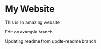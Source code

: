 # My Website

This is an amazing website

Edit on example branch

Updating readme from updte-readme branch
